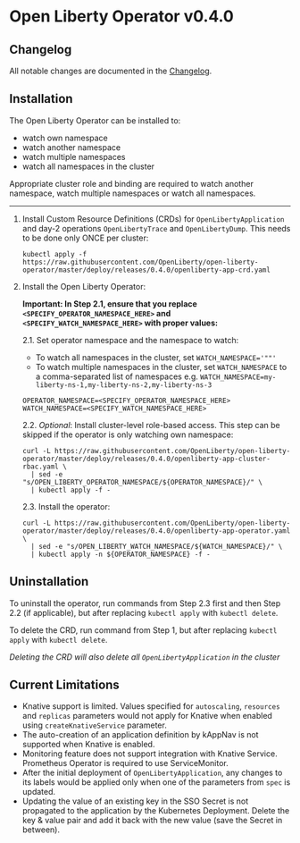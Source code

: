 # Open Liberty Operator v0.4.0

## Changelog

All notable changes are documented in the [Changelog](/CHANGELOG.md#0.4.0).

## Installation

The Open Liberty Operator can be installed to:

- watch own namespace
- watch another namespace
- watch multiple namespaces
- watch all namespaces in the cluster

Appropriate cluster role and binding are required to watch another namespace, watch multiple namespaces or watch all namespaces.

---

1. Install Custom Resource Definitions (CRDs) for `OpenLibertyApplication` and day-2 operations `OpenLibertyTrace` and `OpenLibertyDump`. This needs to be done only ONCE per cluster:

    ```console
    kubectl apply -f https://raw.githubusercontent.com/OpenLiberty/open-liberty-operator/master/deploy/releases/0.4.0/openliberty-app-crd.yaml
    ```

2. Install the Open Liberty Operator:

    **Important: In Step 2.1, ensure that you replace  `<SPECIFY_OPERATOR_NAMESPACE_HERE>` and `<SPECIFY_WATCH_NAMESPACE_HERE>` with proper values:**

    2.1. Set operator namespace and the namespace to watch:

    - To watch all namespaces in the cluster, set `WATCH_NAMESPACE='""'`
    - To watch multiple namespaces in the cluster, set `WATCH_NAMESPACE` to a comma-separated list of namespaces e.g. `WATCH_NAMESPACE=my-liberty-ns-1,my-liberty-ns-2,my-liberty-ns-3`

    ```console
    OPERATOR_NAMESPACE=<SPECIFY_OPERATOR_NAMESPACE_HERE>
    WATCH_NAMESPACE=<SPECIFY_WATCH_NAMESPACE_HERE>
    ```

    2.2. _Optional_: Install cluster-level role-based access. This step can be skipped if the operator is only watching own namespace:
  
    ```console
    curl -L https://raw.githubusercontent.com/OpenLiberty/open-liberty-operator/master/deploy/releases/0.4.0/openliberty-app-cluster-rbac.yaml \
      | sed -e "s/OPEN_LIBERTY_OPERATOR_NAMESPACE/${OPERATOR_NAMESPACE}/" \
      | kubectl apply -f -
    ```

    2.3. Install the operator:

    ```console
    curl -L https://raw.githubusercontent.com/OpenLiberty/open-liberty-operator/master/deploy/releases/0.4.0/openliberty-app-operator.yaml \
      | sed -e "s/OPEN_LIBERTY_WATCH_NAMESPACE/${WATCH_NAMESPACE}/" \
      | kubectl apply -n ${OPERATOR_NAMESPACE} -f -
    ```

## Uninstallation

To uninstall the operator, run commands from Step 2.3 first and then Step 2.2 (if applicable), but after replacing `kubectl apply` with `kubectl delete`.

To delete the CRD, run command from Step 1, but after replacing `kubectl apply` with `kubectl delete`.

_Deleting the CRD will also delete all `OpenLibertyApplication` in the cluster_

## Current Limitations

- Knative support is limited. Values specified for `autoscaling`, `resources` and `replicas` parameters would not apply for Knative when enabled using `createKnativeService` parameter.
- The auto-creation of an application definition by kAppNav is not supported when Knative is enabled.
- Monitoring feature does not support integration with Knative Service. Prometheus Operator is required to use ServiceMonitor.
- After the initial deployment of `OpenLibertyApplication`, any changes to its labels would be applied only when one of the parameters from `spec` is updated.
- Updating the value of an existing key in the SSO Secret is not propagated to the application by the Kubernetes Deployment. Delete the key & value pair and add it back with the new value (save the Secret in between).
